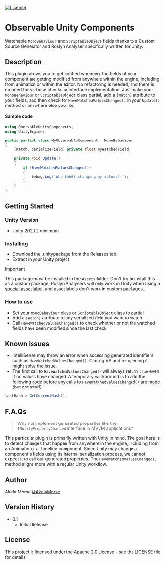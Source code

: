 [![License](https://img.shields.io/badge/License-Apache_2.0-blue.svg)](https://opensource.org/licenses/Apache-2.0)

# Observable Unity Components

Watchable `MonoBehaviour` and `ScriptableObject` fields thanks to a Custom Source Generator and Roslyn Analyser specifically written for Unity.

## Description

This plugin allows you to get notified whenever the fields of your component are getting modified from anywhere within the engine, including from animation or within the editor. No refactoring is needed, and there is no need for verbose checks or interface implementation. Just make your `MonoBehaviour` or `ScriptableObject` class partial, add a `[Watch]` attribute to your fields, and then check for `HaveWatchedValuesChanged()` in your `Update()` method or anywhere else you like.

#### Sample code

```cs
using ObervableUnityComponents;
using UnityEngine;

public partial class MyObservableComponent : MonoBehaviour
{
	[Watch, SerializeField] private float myWatchedField;

	private void Update()
	{
		if (HaveWatchedValuesChanged())
		{
			Debug.Log("Who DARES changing my values?!");
		}
	}
}
```

## Getting Started

### Unity Version

* Unity 2020.2 minimum

### Installing

* Download the .unitypackage from the Releases tab.
* Extract in your Unity project

> [!IMPORTANT]  
> This package *must* be installed in the `Assets` folder. Don't try to install this as a custom package; Roslyn Analysers will only work in Unity when using a [special asset label](https://docs.unity3d.com/2021.3/Documentation/Manual/roslyn-analyzers.html), and asset labels don't work in custom packages.

### How to use

* Set your `MonoBehaviour` class or `ScriptableObject` class to partial
* Add a `[Watch]` attribute to any serialized field you want to watch
* Call `HaveWatchedValuesChanged()` to check whether or not the watched fields have been modified since the last check

## Known issues

* IntelliSense may throw an error when accessing generated identifiers such as `HaveWatchedValuesChanged()`. Closing VS and re-opening it might solve the issue.
* The first call to `HaveWatchedValuesChanged()` will always return `true` even if no values have changed. A temporary workaround is to add the following code before any calls to `HaveWatchedValuesChanged()` are made (but not after!)

```cs
lastHash = GetCurrentHash();
```

## F.A.Qs

> Why not implement generated properties like the `INotifyPropertyChanged` interface in MVVM applications?

This particular plugin is primarily written with Unity in mind. The goal here is to detect changes that happen from anywhere in the engine, including from an Animator or a Timeline component. Since Unity may change a component's fields using its internal serialization process, we cannot expect it to call our generated properties. The `HaveWatchedValuesChanged()` method aligns more with a regular Unity workflow.

## Author

Akela Morse
[@AkelaMorse](https://x.com/AkelaMorse)

## Version History

* 0.1
    * Initial Release

## License

This project is licensed under the Apache 2.0 License - see the LICENSE file for details
